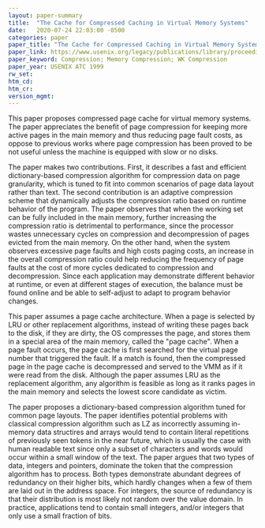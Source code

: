 ```yaml
---
layout: paper-summary
title:  "The Cache for Compressed Caching in Virtual Memory Systems"
date:   2020-07-24 22:03:00 -0500
categories: paper
paper_title: "The Cache for Compressed Caching in Virtual Memory Systems"
paper_link: https://www.usenix.org/legacy/publications/library/proceedings/usenix01/cfp/wilson/wilson_html/acc.html
paper_keyword: Compression; Memory Compression; WK Compression
paper_year: USENIX ATC 1999
rw_set:
htm_cd:
htm_cr:
version_mgmt:
---
```


This paper proposes compressed page cache for virtual memory systems. The paper appreciates the benefit of page compression
for keeping more active pages in the main memory and thus reducing page fault costs, as oppose to previous works where
page compression has been proved to be not useful unless the machine is equipped with slow or no disks. 

The paper makes two contributions. First, it describes a fast and efficient dictionary-based compression algorithm for
compression data on page granularity, which is tuned to fit into common scenarios of page data layout rather than text.
The second contribution is an adaptive compression scheme that dynamically adjusts the compression ratio based on runtime
behavior of the program. The paper observes that when the working set can be fully included in the main memory, further
increasing the compression ratio is detrimental to performance, since the processor wastes unnecessary cycles on compression
and decompression of pages evicted from the main memory. On the other hand, when the system observes excessive page
faults and high costs paging costs, an increase in the overall compression ratio could help reducing the frequency of 
page faults at the cost of more cycles dedicated to compression and decompression. Since each application may demonstrate
different behavior at runtime, or even at different stages of execution, the balance must be found online and be able to
self-adjust to adapt to program behavior changes.

This paper assumes a page cache architecture. When a page is selected by LRU or other replacement algorithms, instead
of writing these pages back to the disk, if they are dirty, the OS compresses the page, and stores them in a special area
of the main memory, called the "page cache". When a page fault occurs, the page cache is first searched for the virtual
page number that triggered the fault. If a match is found, then the compressed page in the page cache is decompressed
and served to the VMM as if it were read from the disk.
Although the paper assumes LRU as the replacement algorithm, any algorithm is feasible as long as it ranks pages in the 
main memory and selects the lowest score candidate as victim.

The paper proposes a dictionary-based compression algorithm tuned for common page layouts. The paper identifies potential
problems with classical compression algorithm such as LZ as incorrectly assuming in-memory data structires and arrays
would tend to contain literal repetitions of previously seen tokens in the near future, which is usually the case with
human readable text since only a subset of characters and words would occur within a small window of the text.
The paper argues that two types of data, integers and pointers, dominate the token that the compression algorithm has to
process. Both types demonstrate abundant degrees of redundancy on their higher bits, which hardly changes when a few of them
are laid out in the address space. For integers, the source of redundancy is that their distribution is most likely not
random over the value domain. In practice, applications tend to contain small integers, and/or integers that only use
a small fraction of bits. 
